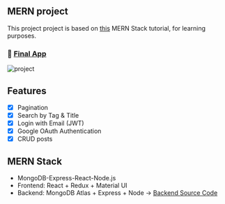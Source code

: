 ## MERN project

This project project is based on [this](https://youtu.be/ngc9gnGgUdA) MERN Stack tutorial, for learning purposes.

### 💫  [Final App](https://mern-app-cui.netlify.app)

![project](https://i.ibb.co/1LPbq71/Project1.png)

## Features

- [x] Pagination
- [x] Search by Tag & Title
- [x] Login with Email (JWT)
- [x] Google OAuth Authentication 
- [x] CRUD posts

## MERN Stack

- MongoDB-Express-React-Node.js
- Frontend: React + Redux + Material UI
- Backend: MongoDB Atlas + Express + Node 
-> [Backend Source Code](https://github.com/dorajackcui/mern-app-cui-backEnd)
